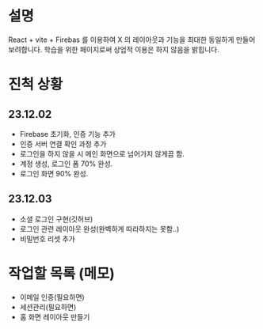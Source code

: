 # 설명

React + vite + Firebas 를 이용하여
X 의 레이아웃과 기능을 최대한 동일하게 만들어보려합니다.
학습을 위한 페이지로써 상업적 이용은 하지 않음을 밝힙니다.

# 진척 상황

## 23.12.02

- Firebase 초기화, 인증 기능 추가
- 인증 서버 연결 확인 과정 추가
- 로그인을 하지 않을 시 메인 화면으로 넘어가지 않게끔 함.
- 계정 생성, 로그인 폼 70% 완성.
- 로그인 화면 90% 완성.

## 23.12.03

- 소셜 로그인 구현(깃허브)
- 로그인 관련 레이아웃 완성(완벽하게 따라하지는 못함..)
- 비밀번호 리셋 추가

# 작업할 목록 (메모)

- 이메일 인증(필요하면)
- 세션관리(필요하면)
- 홈 화면 레이아웃 만들기
